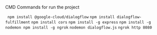  CMD Commands for run the project


` npm install @google-cloud/dialogflow`
 `npm install dialogflow-fulfillment`
 `npm install cors`
 `npm install -g express`
 `npm install -g nodemon npm install -g ngrok`
 `nodemon dialogflow.js`
 `ngrok http 8080`
